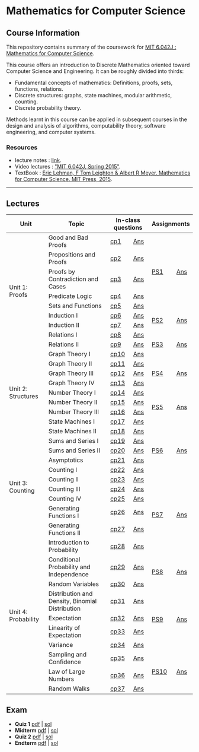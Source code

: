 # Mathematics for Computer Science
## Course Information

This repository contains summary of the coursework for  [MIT 6.042J : Mathematics for Computer Science](https://ocw.mit.edu/courses/electrical-engineering-and-computer-science/6-042j-mathematics-for-computer-science-spring-2015). 

This course offers an introduction to Discrete Mathematics oriented toward Computer Science and Engineering. It can be roughly divided into thirds:

* Fundamental concepts of mathematics: Definitions, proofs, sets, functions, relations.
* Discrete structures: graphs, state machines, modular arithmetic, counting.
* Discrete probability theory.

Methods learnt in this course can be applied in subsequent courses in the design and analysis of algorithms, computability theory, software engineering, and computer systems.

### Resources

-  lecture notes : [link](https://ocw.mit.edu/courses/electrical-engineering-and-computer-science/6-042j-mathematics-for-computer-science-spring-2015/lecture-slides/).
- Video lectures : ["MIT 6.042J, Spring 2015"](https://www.youtube.com/playlist?list=PLUl4u3cNGP60UlabZBeeqOuoLuj_KNphQ).
- TextBook : [Eric Lehman, F Tom Leighton & Albert R Meyer. Mathematics for Computer Science. MIT Press, 2015](https://ocw.mit.edu/courses/electrical-engineering-and-computer-science/6-042j-mathematics-for-computer-science-spring-2015/readings/MIT6_042JS15_textbook.pdf).

______________
## Lectures

<table>
<thead>
  <tr>
    <th>Unit</th>
    <th>Topic</th>
    <th colspan="2">In-class questions</th>
    <th colspan="2">Assignments</th>
  </tr>
</thead>
<tbody>
  <tr>
    <td rowspan="9">Unit 1: Proofs</td>
    <td>Good and Bad Proofs</td>
    <td><a href="https://github.com/GopalKrishna-P/MIT_6.042J/blob/main/In-Class/Problems/cp1w.pdf">cp1</a></td>
    <td><a href="https://github.com/GopalKrishna-P/MIT_6.042J/blob/main/In-Class/Solutions/cp1wsol.pdf">Ans</a></td>
    <td rowspan="5"><a href="https://github.com/GopalKrishna-P/MIT_6.042J/blob/main/Assignments/Problems/ps1.pdf">PS1</a></td>
    <td rowspan="5"><a href="https://github.com/GopalKrishna-P/MIT_6.042J/blob/main/Assignments/Solutions/ps1sol.pdf">Ans</a></td>
  </tr>
  <tr>
    <td>Propositions and Proofs</td>
    <td><a href="https://github.com/GopalKrishna-P/MIT_6.042J/blob/main/In-Class/Problems/cp1f.pdf">cp2</a></td>
    <td><a href="https://github.com/GopalKrishna-P/MIT_6.042J/blob/main/In-Class/Solutions/cp1fsol.pdf">Ans</a></td>
  </tr>
  <tr>
    <td>Proofs by Contradiction and Cases</td>
    <td><a href="https://github.com/GopalKrishna-P/MIT_6.042J/blob/main/In-Class/Problems/cp2m.pdf">cp3</a></td>
    <td><a href="https://github.com/GopalKrishna-P/MIT_6.042J/blob/main/In-Class/Solutions/cp2msol.pdf">Ans</a></td>
  </tr>
  <tr>
    <td>Predicate Logic</td>
    <td><a href="https://github.com/GopalKrishna-P/MIT_6.042J/blob/main/In-Class/Problems/cp2w.pdf">cp4</a></td>
    <td><a href="https://github.com/GopalKrishna-P/MIT_6.042J/blob/main/In-Class/Solutions/cp2wsol.pdf">Ans</a></td>
  </tr>
  <tr>
    <td>Sets and Functions</td>
    <td><a href="https://github.com/GopalKrishna-P/MIT_6.042J/blob/main/In-Class/Problems/cp2f.pdf">cp5</a></td>
    <td><a href="https://github.com/GopalKrishna-P/MIT_6.042J/blob/main/In-Class/Solutions/cp2fsol.pdf">Ans</a></td>
  </tr>
  <tr>
    <td>Induction I</td>
    <td><a href="https://github.com/GopalKrishna-P/MIT_6.042J/blob/main/In-Class/Problems/cp3w.pdf">cp6</a></td>
    <td><a href="https://github.com/GopalKrishna-P/MIT_6.042J/blob/main/In-Class/Solutions/cp3wsol.pdf">Ans</a></td>
    <td rowspan="2"><a href="https://github.com/GopalKrishna-P/MIT_6.042J/blob/main/Assignments/Problems/ps2.pdf">PS2</a></td>
    <td rowspan="2"><a href="https://github.com/GopalKrishna-P/MIT_6.042J/blob/main/Assignments/Solutions/ps2sol.pdf">Ans</a></td>
  </tr>
  <tr>
    <td>Induction II</td>
    <td><a href="https://github.com/GopalKrishna-P/MIT_6.042J/blob/main/In-Class/Problems/cp3f.pdf">cp7</a></td>
    <td><a href="https://github.com/GopalKrishna-P/MIT_6.042J/blob/main/In-Class/Solutions/cp3fsol.pdf">Ans</a></td>
  </tr>
  <tr>
    <td>Relations I</td>
    <td><a href="https://github.com/GopalKrishna-P/MIT_6.042J/blob/main/In-Class/Problems/cp4m.pdf">cp8</a></td>
    <td><a href="https://github.com/GopalKrishna-P/MIT_6.042J/blob/main/In-Class/Solutions/cp4msol.pdf">Ans</a></td>
    <td rowspan="3"><a href="https://github.com/GopalKrishna-P/MIT_6.042J/blob/main/Assignments/Problems/ps3.pdf">PS3</a></td>
    <td rowspan="3"><a href="https://github.com/GopalKrishna-P/MIT_6.042J/blob/main/Assignments/Solutions/ps3sol.pdf">Ans</a></td>
  </tr>
  <tr>
    <td>Relations II</td>
    <td><a href="https://github.com/GopalKrishna-P/MIT_6.042J/blob/main/In-Class/Problems/cp4w.pdf">cp9</a></td>
    <td><a href="https://github.com/GopalKrishna-P/MIT_6.042J/blob/main/In-Class/Solutions/cp4wsol.pdf">Ans</a></td>
  </tr>
  <tr>
    <td rowspan="9">Unit 2: Structures</td>
    <td>Graph Theory I</td>
    <td><a href="https://github.com/GopalKrishna-P/MIT_6.042J/blob/main/In-Class/Problems/cp4f.pdf">cp10</a></td>
    <td><a href="https://github.com/GopalKrishna-P/MIT_6.042J/blob/main/In-Class/Solutions/cp4fsol.pdf">Ans</a></td>
  </tr>
  <tr>
    <td>Graph Theory II</td>
    <td><a href="https://github.com/GopalKrishna-P/MIT_6.042J/blob/main/In-Class/Problems/cp5m.pdf">cp11</a></td>
    <td><a href="https://github.com/GopalKrishna-P/MIT_6.042J/blob/main/In-Class/Solutions/cp5msol.pdf">Ans</a></td>
    <td rowspan="3"><a href="https://github.com/GopalKrishna-P/MIT_6.042J/blob/main/Assignments/Problems/ps4.pdf">PS4</a></td>
    <td rowspan="3"><a href="https://github.com/GopalKrishna-P/MIT_6.042J/blob/main/Assignments/Solutions/ps4sol.pdf">Ans</a></td>
  </tr>
  <tr>
    <td>Graph Theory III</td>
    <td><a href="https://github.com/GopalKrishna-P/MIT_6.042J/blob/main/In-Class/Problems/cp5w.pdf">cp12</a></td>
    <td><a href="https://github.com/GopalKrishna-P/MIT_6.042J/blob/main/In-Class/Solutions/cp5wsol.pdf">Ans</a></td>
  </tr>
  <tr>
    <td>Graph Theory IV</td>
    <td><a href="https://github.com/GopalKrishna-P/MIT_6.042J/blob/main/In-Class/Problems/cp5f.pdf">cp13</a></td>
    <td><a href="https://github.com/GopalKrishna-P/MIT_6.042J/blob/main/In-Class/Solutions/cp5fsol.pdf">Ans</a></td>
  </tr>
  <tr>
    <td>Number Theory I</td>
    <td><a href="https://github.com/GopalKrishna-P/MIT_6.042J/blob/main/In-Class/Problems/cp6w.pdf">cp14</a></td>
    <td><a href="https://github.com/GopalKrishna-P/MIT_6.042J/blob/main/In-Class/Solutions/cp6wsol.pdf">Ans</a></td>
    <td rowspan="4"><a href="https://github.com/GopalKrishna-P/MIT_6.042J/blob/main/Assignments/Problems/ps5.pdf">PS5</a></td>
    <td rowspan="4"><a href="https://github.com/GopalKrishna-P/MIT_6.042J/blob/main/Assignments/Solutions/ps5sol.pdf">Ans</a></td>
  </tr>
  <tr>
    <td>Number Theory II</td>
    <td><a href="https://github.com/GopalKrishna-P/MIT_6.042J/blob/main/In-Class/Problems/cp6f.pdf">cp15</a></td>
    <td><a href="https://github.com/GopalKrishna-P/MIT_6.042J/blob/main/In-Class/Solutions/cp6fsol.pdf">Ans</a></td>
  </tr>
  <tr>
    <td>Number Theory III</td>
    <td><a href="https://github.com/GopalKrishna-P/MIT_6.042J/blob/main/In-Class/Problems/cp7w.pdf">cp16</a></td>
    <td><a href="https://github.com/GopalKrishna-P/MIT_6.042J/blob/main/In-Class/Solutions/cp7wsol.pdf">Ans</a></td>
  </tr>
  <tr>
    <td>State Machines I</td>
    <td><a href="https://github.com/GopalKrishna-P/MIT_6.042J/blob/main/In-Class/Problems/cp7f.pdf">cp17</a></td>
    <td><a href="https://github.com/GopalKrishna-P/MIT_6.042J/blob/main/In-Class/Solutions/cp7fsol.pdf">Ans</a></td>
  </tr>
  <tr>
    <td>State Machines II</td>
    <td><a href="https://github.com/GopalKrishna-P/MIT_6.042J/blob/main/In-Class/Problems/cp8m.pdf">cp18</a></td>
    <td><a href="https://github.com/GopalKrishna-P/MIT_6.042J/blob/main/In-Class/Solutions/cp8msol.pdf">Ans</a></td>
    <td rowspan="5"><a href="https://github.com/GopalKrishna-P/MIT_6.042J/blob/main/Assignments/Problems/ps6.pdf">PS6</a></td>
    <td rowspan="5"><a href="https://github.com/GopalKrishna-P/MIT_6.042J/blob/main/Assignments/Solutions/ps6sol.pdf">Ans</a></td>
  </tr>
  <tr>
    <td rowspan="9">Unit 3: Counting</td>
    <td>Sums and Series I</td>
    <td><a href="https://github.com/GopalKrishna-P/MIT_6.042J/blob/main/In-Class/Problems/cp8w.pdf">cp19</a></td>
    <td><a href="https://github.com/GopalKrishna-P/MIT_6.042J/blob/main/In-Class/Solutions/cp8wsol.pdf">Ans</a></td>
  </tr>
  <tr>
    <td>Sums and Series II</td>
    <td><a href="https://github.com/GopalKrishna-P/MIT_6.042J/blob/main/In-Class/Problems/cp8f.pdf">cp20</a></td>
    <td><a href="https://github.com/GopalKrishna-P/MIT_6.042J/blob/main/In-Class/Solutions/cp8fsol.pdf">Ans</a></td>
  </tr>
  <tr>
    <td>Asymptotics</td>
    <td><a href="https://github.com/GopalKrishna-P/MIT_6.042J/blob/main/In-Class/Problems/cp9m.pdf">cp21</a></td>
    <td><a href="https://github.com/GopalKrishna-P/MIT_6.042J/blob/main/In-Class/Solutions/cp9msol.pdf">Ans</a></td>
  </tr>
  <tr>
    <td>Counting I</td>
    <td><a href="https://github.com/GopalKrishna-P/MIT_6.042J/blob/main/In-Class/Problems/cp9w.pdf">cp22</a></td>
    <td><a href="https://github.com/GopalKrishna-P/MIT_6.042J/blob/main/In-Class/Solutions/cp9wsol.pdf">Ans</a></td>
  </tr>
  <tr>
    <td>Counting II</td>
    <td><a href="https://github.com/GopalKrishna-P/MIT_6.042J/blob/main/In-Class/Problems/cp9f.pdf">cp23</a></td>
    <td><a href="https://github.com/GopalKrishna-P/MIT_6.042J/blob/main/In-Class/Solutions/cp9fsol.pdf">Ans</a></td>
    <td rowspan="6"><a href="https://github.com/GopalKrishna-P/MIT_6.042J/blob/main/Assignments/Problems/ps7.pdf">PS7</a></td>
    <td rowspan="6"><a href="https://github.com/GopalKrishna-P/MIT_6.042J/blob/main/Assignments/Solutions/ps7sol.pdf">Ans</a></td>
  </tr>
  <tr>
    <td>Counting III</td>
    <td><a href="https://github.com/GopalKrishna-P/MIT_6.042J/blob/main/In-Class/Problems/cp10m.pdf">cp24</a></td>
    <td><a href="https://github.com/GopalKrishna-P/MIT_6.042J/blob/main/In-Class/Solutions/cp10msol.pdf">Ans</a></td>
  </tr>
  <tr>
    <td>Counting IV</td>
    <td><a href="https://github.com/GopalKrishna-P/MIT_6.042J/blob/main/In-Class/Problems/cp10w.pdf">cp25</a></td>
    <td><a href="https://github.com/GopalKrishna-P/MIT_6.042J/blob/main/In-Class/Solutions/cp10wsol.pdf">Ans</a></td>
  </tr>
  <tr>
    <td>Generating Functions I</td>
    <td><a href="https://github.com/GopalKrishna-P/MIT_6.042J/blob/main/In-Class/Problems/cp11w.pdf">cp26</a></td>
    <td><a href="https://github.com/GopalKrishna-P/MIT_6.042J/blob/main/In-Class/Solutions/cp11wsol.pdf">Ans</a></td>
  </tr>
  <tr>
    <td>Generating Functions II</td>
    <td><a href="https://github.com/GopalKrishna-P/MIT_6.042J/blob/main/In-Class/Problems/cp11f.pdf">cp27</a></td>
    <td><a href="https://github.com/GopalKrishna-P/MIT_6.042J/blob/main/In-Class/Solutions/cp11fsol.pdf">Ans</a></td>
  </tr>
  <tr>
    <td rowspan="10">Unit 4: Probability</td>
    <td>Introduction to Probability</td>
    <td><a href="https://github.com/GopalKrishna-P/MIT_6.042J/blob/main/In-Class/Problems/cp12m.pdf">cp28</a></td>
    <td><a href="https://github.com/GopalKrishna-P/MIT_6.042J/blob/main/In-Class/Solutions/cp12msol.pdf">Ans</a></td>
  </tr>
  <tr>
    <td>Conditional Probability and Independence</td>
    <td><a href="https://github.com/GopalKrishna-P/MIT_6.042J/blob/main/In-Class/Problems/cp12w.pdf">cp29</a></td>
    <td><a href="https://github.com/GopalKrishna-P/MIT_6.042J/blob/main/In-Class/Solutions/cp12wsol.pdf">Ans</a></td>
    <td rowspan="2"><a href="https://github.com/GopalKrishna-P/MIT_6.042J/blob/main/Assignments/Problems/ps8.pdf">PS8</a></td>
    <td rowspan="2"><a href="https://github.com/GopalKrishna-P/MIT_6.042J/blob/main/Assignments/Solutions/ps8sol.pdf">Ans</a></td>
  </tr>
  <tr>
    <td>Random Variables</td>
    <td><a href="https://github.com/GopalKrishna-P/MIT_6.042J/blob/main/In-Class/Problems/cp13m.pdf">cp30</a></td>
    <td><a href="https://github.com/GopalKrishna-P/MIT_6.042J/blob/main/In-Class/Solutions/cp13msol.pdf">Ans</a></td>
  </tr>
  <tr>
    <td>Distribution and Density, Binomial Distribution</td>
    <td><a href="https://github.com/GopalKrishna-P/MIT_6.042J/blob/main/In-Class/Problems/cp13w.pdf">cp31</a></td>
    <td><a href="https://github.com/GopalKrishna-P/MIT_6.042J/blob/main/In-Class/Solutions/cp13wsol.pdf">Ans</a></td>
    <td rowspan="4"><a href="https://github.com/GopalKrishna-P/MIT_6.042J/blob/main/Assignments/Problems/ps9.pdf">PS9</a></td>
    <td rowspan="4"><a href="https://github.com/GopalKrishna-P/MIT_6.042J/blob/main/Assignments/Solutions/ps9sol.pdf">Ans</a></td>
  </tr>
  <tr>
    <td>Expectation</td>
    <td><a href="https://github.com/GopalKrishna-P/MIT_6.042J/blob/main/In-Class/Problems/cp13f.pdf">cp32</a></td>
    <td><a href="https://github.com/GopalKrishna-P/MIT_6.042J/blob/main/In-Class/Solutions/cp13fsol.pdf">Ans</a></td>
  </tr>
  <tr>
    <td>Linearity of Expectation</td>
    <td><a href="https://github.com/GopalKrishna-P/MIT_6.042J/blob/main/In-Class/Problems/cp14m.pdf">cp33</a></td>
    <td><a href="https://github.com/GopalKrishna-P/MIT_6.042J/blob/main/In-Class/Solutions/cp14msol.pdf">Ans</a></td>
  </tr>
  <tr>
    <td>Variance</td>
    <td><a href="https://github.com/GopalKrishna-P/MIT_6.042J/blob/main/In-Class/Problems/cp14w.pdf">cp34</a></td>
    <td><a href="https://github.com/GopalKrishna-P/MIT_6.042J/blob/main/In-Class/Solutions/cp14wsol.pdf">Ans</a></td>
  </tr>
  <tr>
    <td>Sampling and Confidence</td>
    <td><a href="https://github.com/GopalKrishna-P/MIT_6.042J/blob/main/In-Class/Problems/cp14f.pdf">cp35</a></td>
    <td><a href="https://github.com/GopalKrishna-P/MIT_6.042J/blob/main/In-Class/Solutions/cp14fsol.pdf">Ans</a></td>
    <td rowspan="3"><a href="https://github.com/GopalKrishna-P/MIT_6.042J/blob/main/Assignments/Problems/ps10.pdf">PS10</a></td>
    <td rowspan="3"><a href="https://github.com/GopalKrishna-P/MIT_6.042J/blob/main/Assignments/Solutions/ps10sol.pdf">Ans</a></td>
  </tr>
  <tr>
    <td>Law of Large Numbers</td>
    <td><a href="https://github.com/GopalKrishna-P/MIT_6.042J/blob/main/In-Class/Problems/cp15m.pdf">cp36</a></td>
    <td><a href="https://github.com/GopalKrishna-P/MIT_6.042J/blob/main/In-Class/Solutions/cp15msol.pdf">Ans</a></td>
  </tr>
  <tr>
    <td>Random Walks</td>
    <td><a href="https://github.com/GopalKrishna-P/MIT_6.042J/blob/main/In-Class/Problems/cp15w.pdf">cp37</a></td>
    <td><a href="https://github.com/GopalKrishna-P/MIT_6.042J/blob/main/In-Class/Solutions/cp15wsol.pdf">Ans</a></td>
  </tr>
</tbody>
</table>

## Exam

- **Quiz 1**
[pdf](https://github.com/GopalKrishna-P/MIT_6.042J/blob/main/Exams/Quiz1.pdf) | [sol](https://github.com/GopalKrishna-P/MIT_6.042J/blob/main/Exams/Solutions/Quiz1_sol.pdf)
- **Midterm**
[pdf](https://github.com/GopalKrishna-P/MIT_6.042J/blob/main/Exams/Midterm_Exam.pdf) | [sol](https://github.com/GopalKrishna-P/MIT_6.042J/blob/main/Exams/Solutions/Midterm_Exam_sol.pdf)
- **Quiz 2**
[pdf](https://github.com/GopalKrishna-P/MIT_6.042J/blob/main/Exams/Quiz2.pdf) | [sol](https://github.com/GopalKrishna-P/MIT_6.042J/blob/main/Exams/Solutions/Quiz2_sol.pdf)
- **Endterm**
[pdf](https://github.com/GopalKrishna-P/MIT_6.042J/blob/main/Exams/Final_Exam.pdf) | [sol](https://github.com/GopalKrishna-P/MIT_6.042J/blob/main/Exams/Solutions/Final_Exam_sol.pdf)
